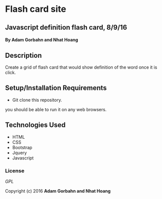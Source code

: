 # Flash card site

## Javascript definition flash card, 8/9/16

#### By **Adam Gorbahn and Nhat Hoang**

## Description

Create a grid of flash card that would show definition of the word once it is click.

## Setup/Installation Requirements

* Git clone this repository.

you should be able to run it on any web browsers.

## Technologies Used

* HTML
* CSS
* Bootstrap
* Jquery
* Javascript

### License

*GPL*

Copyright (c) 2016 **Adam Gorbahn and Nhat Hoang**
